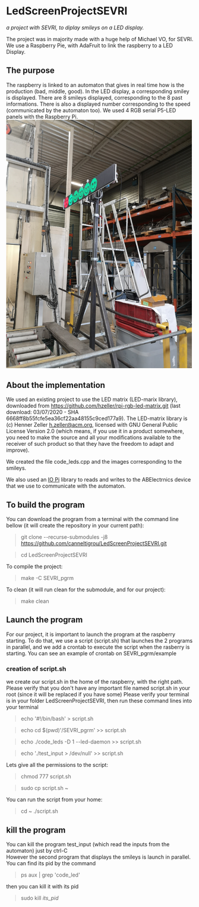 # LedScreenProjectSEVRI
*a project with SEVRI, to diplay smileys on a LED display.*  

The project was in majority made with a huge help of Michael VO, for SEVRI. We use a Raspberry Pie, with AdaFruit to link the raspberry to a LED Display.

## The purpose
The raspberry is linked to an automaton that gives in real time how is the production (bad, middle, good). In the LED display, a corresponding smiley is displayed. There are 8 smileys displayed, corresponding to the 8 past informations. There is also a displayed number corresponding to the speed (communicated by the automaton too).
We used 4 RGB serial P5-LED panels with the Raspberry Pi.  
<img src="https://github.com/canneltigrou/LedScreenProjectSEVRI/blob/master/SEVRI_pgrm/example/IMG_20200822_113504.jpg" width="500">

## About the implementation

We used an existing project to use the LED matrix (LED-marix library), downloaded from https://github.com/hzeller/rpi-rgb-led-matrix.git (last download: 03/07/2020 - SHA 6668ff8b55fcfe5ea36cf22aa48155c9ced177a9).
The LED-matrix library is (c) Henner Zeller h.zeller@acm.org, licensed with GNU General Public License Version 2.0 (which means, if you use it in a product somewhere, you need to make the source and all your modifications available to the receiver of such product so that they have the freedom to adapt and improve).

We created the file code_leds.cpp and the images corresponding to the smileys.

We also used an [IO Pi](https://www.abelectronics.co.uk/kb/article/1042/io-pi "IO Pi") library to reads and writes to the ABElectrnics device that we use to communicate with the automaton.


## To build the program

You can download the program from a terminal with the command line bellow (it will create the repository in your current path):
>git clone --recurse-submodules -j8  https://github.com/canneltigrou/LedScreenProjectSEVRI.git
  
>cd LedScreenProjectSEVRI

To compile the project: 
>make -C SEVRI_pgrm

To clean (it will run clean for the submodule, and for our project):
>make clean


## Launch the program

For our project, it is important to launch the program at the raspberry starting. To do that, we use a script (script.sh) that launches the 2 programs in parallel, and we add a crontab to execute the script when the rasberry is starting. You can see an example of crontab on SEVRI_pgrm/example

### creation of script.sh
we create our script.sh in the home of the raspberry, with the right path.
Please verify that you don't have any important file named script.sh in your root (since it will be replaced if you have some)
Please verify your terminal is in your folder LedScreenProjectSEVRI, then run these command lines into your terminal
>echo '#!/bin/bash' > script.sh
  
>echo cd $(pwd)'/SEVRI_pgrm' >> script.sh



>echo ./code_leds -D 1 --led-daemon >> script.sh
  
>echo './test_input > /dev/null' >> script.sh

Lets give all the permissions to the script:
>chmod 777 script.sh 
  
>sudo cp script.sh ~


You can run the script from your home:
>cd ~
>./script.sh


## kill the program
You can kill the program test_input (which read the inputs from the automaton) just by ctrl-C  
However the second program that displays the smileys is launch in parallel. You can find its pid by the command  
>ps aux | grep 'code_led'  

then you can kill it with its pid  
>sudo kill *its_pid*





